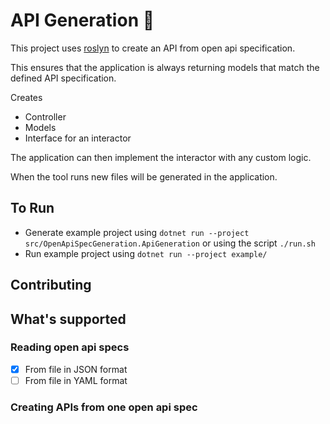 # API Generation 🤖

This project uses [roslyn](https://github.com/dotnet/roslyn) to create an API from open api specification.

This ensures that the application is always returning models that match the defined API specification.

Creates
- Controller
- Models
- Interface for an interactor

The application can then implement the interactor with any custom logic.

When the tool runs new files will be generated in the application.

## To Run

- Generate example project using `dotnet run --project src/OpenApiSpecGeneration.ApiGeneration` or using the script `./run.sh`
- Run example project using `dotnet run --project example/`

## Contributing

## What's supported

### Reading open api specs
- [X] From file in JSON format
- [ ] From file in YAML format

### Creating APIs from one open api spec
